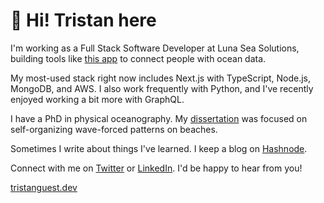# :wave: Hi! Tristan here

I'm working as a Full Stack Software Developer at Luna Sea Solutions, building tools like [this app](https://lunaocean.app/) to connect people with ocean data.

My most-used stack right now includes Next.js with TypeScript, Node.js, MongoDB, and AWS. I also work frequently with Python, and I've recently enjoyed working a bit more with GraphQL.

I have a PhD in physical oceanography. My [dissertation](https://github.com/tbguest/dissertation) was focused on self-organizing wave-forced patterns on beaches.

Sometimes I write about things I've learned. I keep a blog on [Hashnode](https://tristanguest.hashnode.dev/).

Connect with me on [Twitter](https://twitter.com/tristan_guest) or [LinkedIn](https://www.linkedin.com/in/tristanguest/). I'd be happy to hear from you!

[tristanguest.dev](https://www.tristanguest.dev/)
